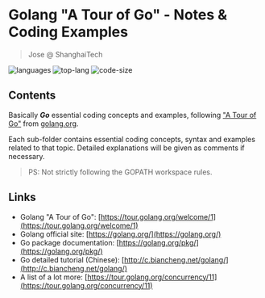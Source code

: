 # Golang "A Tour of Go" - Notes & Coding Examples

> Jose @ ShanghaiTech


![languages](https://img.shields.io/github/languages/count/josehu07/go-learn.svg?color=green)
![top-lang](https://img.shields.io/github/languages/top/josehu07/go-learn.svg?color=lightblue)
![code-size](https://img.shields.io/github/languages/code-size/josehu07/go-learn.svg?color=lightgrey)


## Contents

Basically ***Go*** essential coding concepts and examples, following ["A Tour of Go"](https://tour.golang.org/welcome/1) from [golang.org](https://golang.org/).

Each sub-folder contains essential coding concepts, syntax and examples related to that topic. Detailed explanations will be given as comments if necessary.

> PS: Not strictly following the GOPATH workspace rules.


## Links

- Golang "A Tour of Go": [https://tour.golang.org/welcome/1](https://tour.golang.org/welcome/1)
- Golang official site: [https://golang.org/](https://golang.org/)
- Go package documentation: [https://golang.org/pkg/](https://golang.org/pkg/)
- Go detailed tutorial (Chinese): [http://c.biancheng.net/golang/](http://c.biancheng.net/golang/)
- A list of a lot more: [https://tour.golang.org/concurrency/11](https://tour.golang.org/concurrency/11)
